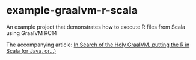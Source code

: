 # example-graalvm-r-scala
An example project that demonstrates how to execute R files from Scala using GraalVM RC14

The accompanying article: [In Search of the Holy GraalVM, putting the R in Scala (or Java, or…)](https://medium.com/codestar-blog/in-search-of-the-holy-graalvm-putting-the-r-in-scala-or-java-or-b057494f77)

